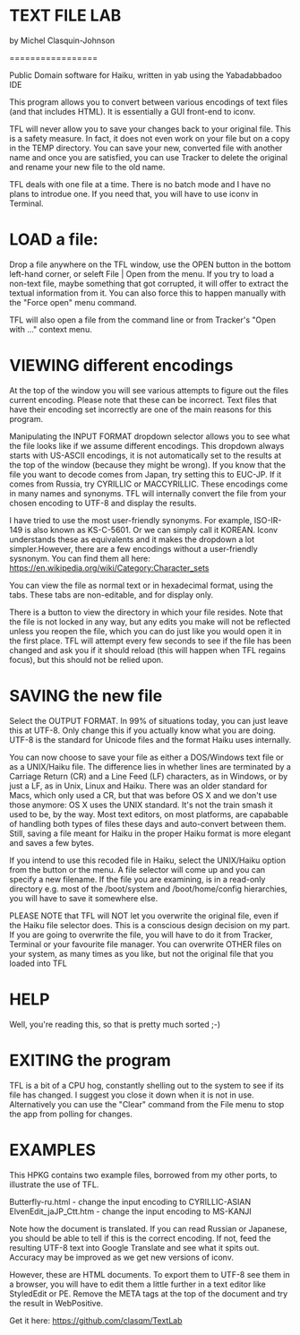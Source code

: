 # TEXT FILE LAB
by Michel Clasquin-Johnson

=================

Public Domain software for Haiku, written in yab using the Yabadabbadoo IDE
 
This program allows you to convert between various encodings of text files (and that includes HTML). It is essentially a GUI front-end to iconv.
 
TFL will never allow you to save your changes back to your original file. This is a safety measure. In fact, it does not even work on your file but on a copy in the TEMP directory. You can save your new, converted file with another name and once you are satisfied, you can use Tracker to delete the original and rename your new file to the old name.
 
TFL deals with one file at a time. There is no batch mode and I have no plans to introdue one. If you need that, you will have to use iconv in Terminal.
 
LOAD a file:
=======
 
Drop a file anywhere on the TFL window, use the OPEN button in the bottom left-hand corner, or seleft File | Open from the menu. If you try to load a non-text file, maybe something that got corrupted, it will offer to extract the textual information from it. You can also force this to happen manually with the \"Force open\" menu command.
 
TFL will also open a file from the command line or from Tracker's \"Open with ...\" context menu.
 
VIEWING different encodings
==================
 
At the top of the window you will see various attempts to figure out the files current encoding. Please note that these can be incorrect. Text files that have their encoding set incorrectly are one of the main reasons for this program.
 
Manipulating the INPUT FORMAT dropdown selector allows you to see what the file looks like if we assume different encodings. This dropdown always starts with US-ASCII encodings, it is not automatically set to the results at the top of the window (because they might be wrong). If you know that the file you want to decode comes from Japan, try setting this to EUC-JP. If it comes from Russia, try CYRILLIC or MACCYRILLIC. These encodings come in many names and synonyms. TFL will internally convert the file from your chosen encoding to UTF-8 and display the results.
  
I have tried to use the most user-friendly synonyms. For example, ISO-IR-149 is also known as KS-C-5601. Or we can simply call it KOREAN. Iconv understands these as equivalents and it makes the dropdown a lot simpler.However, there are a few encodings without a user-friendly sysnonym. You can find them all here: https://en.wikipedia.org/wiki/Category:Character_sets
 
You can view the file as normal text or in hexadecimal format, using the tabs. These tabs are non-editable, and for display only.
 
There is a button to view the directory in which your file resides. Note that  the file is not locked in any way, but any edits you make will not be reflected unless you reopen the file, which you can do just like you would open it in the first place. TFL will attempt every few seconds to see if the file has been changed and ask you if it should reload (this will happen when TFL regains focus), but this should not be relied upon.
 
SAVING the new file
============
 
Select the OUTPUT FORMAT. In 99% of situations today, you can just leave this at UTF-8. Only change this if you actually know what you are doing. UTF-8 is the standard for Unicode files and the format Haiku uses internally.
 
You can now choose to save your file as either a DOS/Windows text file or as a UNIX/Haiku file. The difference lies in whether lines are terminated by a Carriage Return (CR) and a Line Feed (LF) characters, as in Windows, or by just a LF, as in Unix, Linux and Haiku. There was an older standard for Macs, which only used a CR, but that was before OS X and we don't use those anymore: OS X uses the UNIX standard. It's not the train smash it used to be, by the way. Most text editors, on most platforms, are capabable of handling both types of files these days and auto-convert between them. Still, saving a file meant for Haiku in the proper Haiku format is more elegant and saves a few bytes.
 
If you intend to use this recoded file in Haiku, select the UNIX/Haiku option from the button or the menu. A file selector will come up and you can specify a new filename. If the file you are examining, is in a read-only directory e.g. most of the /boot/system and /boot/home/config hierarchies, you will have to save it somewhere else.
 
PLEASE NOTE that TFL will NOT let you overwrite the original file, even if the Haiku file selector does. This is a conscious design decision on my part. If you are going to overwrite the file, you will have to do it from Tracker, Terminal or your favourite file manager. You can overwrite OTHER files on your system, as many times as you like, but not the original file that you loaded into TFL
 
HELP
===
 
Well, you're reading this, so that is pretty much sorted ;-)
 
EXITING the program
==============
 
TFL is a bit of a CPU hog, constantly shelling out to the system to see if its file has changed. I suggest you close it down when it is not in use. Alternatively you can use the \"Clear\" command from the File menu to stop the app from polling for changes.
 
EXAMPLES
======
 
This HPKG contains two example files, borrowed from my other ports, to illustrate the use of TFL.
 
Butterfly-ru.html - change the input encoding to CYRILLIC-ASIAN
ElvenEdit_jaJP_Ctt.htm - change the input encoding to MS-KANJI
 
Note how the document is translated. If you can read Russian or Japanese, you should be able to tell if this is the correct encoding. If not, feed the resulting UTF-8 text into Google Translate and see what it spits out. Accuracy may be improved as we get new versions of iconv.
 
However, these are HTML documents. To export them to UTF-8 see them in a browser, you will have to edit them a little further in a text editor like StyledEdit or PE. Remove the META tags at the top of the document and try the result in WebPositive.

Get it here: https://github.com/clasqm/TextLab

